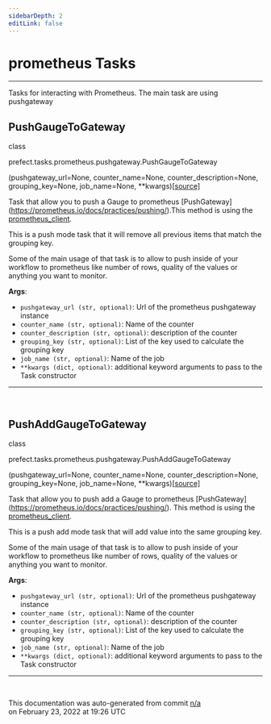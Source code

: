 ```yaml
---
sidebarDepth: 2
editLink: false
---
```

# prometheus Tasks
---
Tasks for interacting with Prometheus. The main task are using pushgateway 
 ## PushGaugeToGateway
 <div class='class-sig' id='prefect-tasks-prometheus-pushgateway-pushgaugetogateway'><p class="prefect-sig">class </p><p class="prefect-class">prefect.tasks.prometheus.pushgateway.PushGaugeToGateway</p>(pushgateway_url=None, counter_name=None, counter_description=None, grouping_key=None, job_name=None, **kwargs)<span class="source"><a href="https://github.com/PrefectHQ/prefect/blob/master/src/prefect/tasks/prometheus/pushgateway.py#L182">[source]</a></span></div>

Task that allow you to push a Gauge to prometheus [PushGateway] (https://prometheus.io/docs/practices/pushing/).This method is using the [prometheus_client](https://github.com/prometheus/client_python#exporting-to-a-pushgateway).

This is a push mode task that it will remove all previous items that match the grouping key.

Some of the main usage of that task is to allow to push inside of your workflow to prometheus like number of rows, quality of the values or anything you want to monitor.

**Args**:     <ul class="args"><li class="args">`pushgateway_url (str, optional)`: Url of the prometheus pushgateway instance     </li><li class="args">`counter_name (str, optional)`: Name of the counter     </li><li class="args">`counter_description (str, optional)`: description of the counter     </li><li class="args">`grouping_key (str, optional)`: List of the key used to calculate the grouping key     </li><li class="args">`job_name (str, optional)`: Name of the job     </li><li class="args">`**kwargs (dict, optional)`: additional keyword arguments to pass to the         Task constructor</li></ul>


---
<br>

 ## PushAddGaugeToGateway
 <div class='class-sig' id='prefect-tasks-prometheus-pushgateway-pushaddgaugetogateway'><p class="prefect-sig">class </p><p class="prefect-class">prefect.tasks.prometheus.pushgateway.PushAddGaugeToGateway</p>(pushgateway_url=None, counter_name=None, counter_description=None, grouping_key=None, job_name=None, **kwargs)<span class="source"><a href="https://github.com/PrefectHQ/prefect/blob/master/src/prefect/tasks/prometheus/pushgateway.py#L226">[source]</a></span></div>

Task that allow you to push add a Gauge to prometheus [PushGateway] (https://prometheus.io/docs/practices/pushing/). This method is using the [prometheus_client](https://github.com/prometheus/client_python#exporting-to-a-pushgateway).

This is a push add mode task that will add value into the same grouping key.

Some of the main usage of that task is to allow to push inside of your workflow to prometheus like number of rows, quality of the values or anything you want to monitor.

**Args**:     <ul class="args"><li class="args">`pushgateway_url (str, optional)`: Url of the prometheus pushgateway instance     </li><li class="args">`counter_name (str, optional)`: Name of the counter     </li><li class="args">`counter_description (str, optional)`: description of the counter     </li><li class="args">`grouping_key (str, optional)`: List of the key used to calculate the grouping key     </li><li class="args">`job_name (str, optional)`: Name of the job     </li><li class="args">`**kwargs (dict, optional)`: additional keyword arguments to pass to the         Task constructor</li></ul>


---
<br>


<p class="auto-gen">This documentation was auto-generated from commit <a href='https://github.com/PrefectHQ/prefect/commit/n/a'>n/a</a> </br>on February 23, 2022 at 19:26 UTC</p>